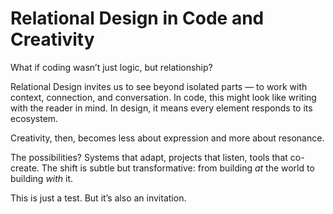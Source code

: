 # Relational Design in Code and Creativity

What if coding wasn’t just logic, but relationship?

Relational Design invites us to see beyond isolated parts — to work with context, connection, and conversation. In code, this might look like writing with the reader in mind. In design, it means every element responds to its ecosystem.

Creativity, then, becomes less about expression and more about resonance.

The possibilities? Systems that adapt, projects that listen, tools that co-create. The shift is subtle but transformative: from building _at_ the world to building _with_ it.

This is just a test. But it’s also an invitation.
